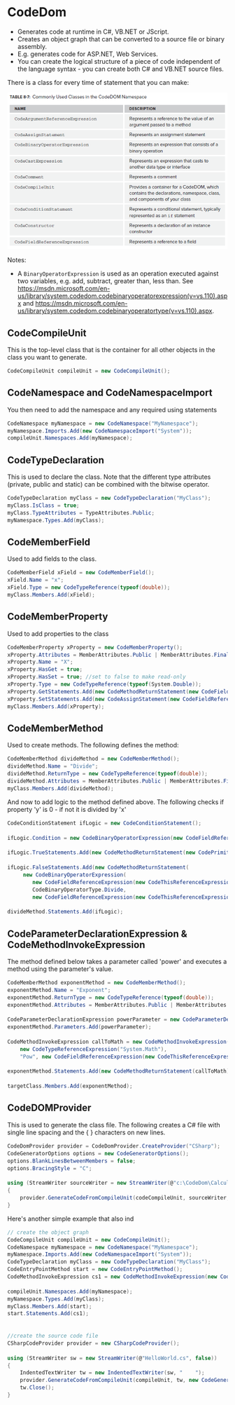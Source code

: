 # CodeDom

- Generates code at runtime in C#, VB.NET or JScript.
- Creates an object graph that can be converted to a source file or binary assembly.
- E.g. generates code for ASP.NET, Web Services.
- You can create the logical structure of a piece of code independent of the language syntax - you can create both C# and VB.NET source files.


There is a class for every time of statement that you can make:

![CodeDom1](../media/CodeDom.png)

Notes:
- A `BinaryOperatorExpression` is used as an operation executed against two variables, e.g. add, subtract, greater than, less than. See https://msdn.microsoft.com/en-us/library/system.codedom.codebinaryoperatorexpression(v=vs.110).aspx and https://msdn.microsoft.com/en-us/library/system.codedom.codebinaryoperatortype(v=vs.110).aspx.


## CodeCompileUnit
This is the top-level class that is the container for all other objects in the class you want to generate.

```csharp
CodeCompileUnit compileUnit = new CodeCompileUnit();
```

## CodeNamespace and CodeNamespaceImport
You then need to add the namespace and any required using statements

```csharp
CodeNamespace myNamespace = new CodeNamespace("MyNamespace");
myNamespace.Imports.Add(new CodeNamespaceImport("System"));
compileUnit.Namespaces.Add(myNamespace);
```

## CodeTypeDeclaration
This is used to declare the class. Note that the different type attributes (private, public and static) can be combined with the bitwise operator.

```csharp
CodeTypeDeclaration myClass = new CodeTypeDeclaration("MyClass");
myClass.IsClass = true;
myClass.TypeAttributes = TypeAttributes.Public;
myNamespace.Types.Add(myClass);
```

## CodeMemberField
Used to add fields to the class.

```csharp
CodeMemberField xField = new CodeMemberField();
xField.Name = "x";
xField.Type = new CodeTypeReference(typeof(double));
myClass.Members.Add(xField);
```

## CodeMemberProperty
Used to add properties to the class

```csharp
CodeMemberProperty xProperty = new CodeMemberProperty();
xProperty.Attributes = MemberAttributes.Public | MemberAttributes.Final;
xProperty.Name = "X";
xProperty.HasGet = true;
xProperty.HasSet = true; //set to false to make read-only
xProperty.Type = new CodeTypeReference(typeof(System.Double));
xProperty.GetStatements.Add(new CodeMethodReturnStatement(new CodeFieldReferenceExpression(new CodeThisReferenceExpression(), "x")));
xProperty.SetStatements.Add(new CodeAssignStatement(new CodeFieldReferenceExpression(new CodeThisReferenceExpression(), "x"), new CodePropertySetValueReferenceExpression()));
myClass.Members.Add(xProperty);
```

## CodeMemberMethod
Used to create methods. The following defines the method:

```csharp
CodeMemberMethod divideMethod = new CodeMemberMethod();
divideMethod.Name = "Divide";
divideMethod.ReturnType = new CodeTypeReference(typeof(double));
divideMethod.Attributes = MemberAttributes.Public | MemberAttributes.Final;
myClass.Members.Add(divideMethod);
```

And now to add logic to the method defined above. The following checks if property 'y' is 0 - if not it is divided by 'x'

```csharp
CodeConditionStatement ifLogic = new CodeConditionStatement();

ifLogic.Condition = new CodeBinaryOperatorExpression(new CodeFieldReferenceExpression(new CodeThisReferenceExpression(), yProperty.Name), CodeBinaryOperatorType.ValueEquality, new CodePrimitiveExpression(0));

ifLogic.TrueStatements.Add(new CodeMethodReturnStatement(new CodePrimitiveExpression(0)));

ifLogic.FalseStatements.Add(new CodeMethodReturnStatement(
     new CodeBinaryOperatorExpression(
        new CodeFieldReferenceExpression(new CodeThisReferenceExpression(), xProperty.Name),
        CodeBinaryOperatorType.Divide,
        new CodeFieldReferenceExpression(new CodeThisReferenceExpression(), yProperty.Name))));

divideMethod.Statements.Add(ifLogic);
```

## CodeParameterDeclarationExpression & CodeMethodInvokeExpression
The method defined below takes a parameter called 'power' and executes a method using the parameter's value.

```csharp
CodeMemberMethod exponentMethod = new CodeMemberMethod();
exponentMethod.Name = "Exponent";
exponentMethod.ReturnType = new CodeTypeReference(typeof(double));
exponentMethod.Attributes = MemberAttributes.Public | MemberAttributes.Final;

CodeParameterDeclarationExpression powerParameter = new CodeParameterDeclarationExpression(typeof(double), "power");
exponentMethod.Parameters.Add(powerParameter);

CodeMethodInvokeExpression callToMath = new CodeMethodInvokeExpression(
    new CodeTypeReferenceExpression("System.Math"),
    "Pow", new CodeFieldReferenceExpression(new CodeThisReferenceExpression(), xProperty.Name), new CodeArgumentReferenceExpression("power"));

exponentMethod.Statements.Add(new CodeMethodReturnStatement(callToMath));

targetClass.Members.Add(exponentMethod);
```

## CodeDOMProvider
This is used to generate the class file. The following creates a C# file with single line spacing and the { } characters on new lines. 

```csharp
CodeDomProvider provider = CodeDomProvider.CreateProvider("CSharp");
CodeGeneratorOptions options = new CodeGeneratorOptions();
options.BlankLinesBetweenMembers = false;
options.BracingStyle = "C";

using (StreamWriter sourceWriter = new StreamWriter(@"c:\CodeDom\Calculator." + provider.FileExtension))
{
    provider.GenerateCodeFromCompileUnit(codeCompileUnit, sourceWriter, options);
}
```

Here's another simple example that also ind

```csharp
// create the object graph
CodeCompileUnit compileUnit = new CodeCompileUnit();
CodeNamespace myNamespace = new CodeNamespace("MyNamespace");
myNamespace.Imports.Add(new CodeNamespaceImport("System"));
CodeTypeDeclaration myClass = new CodeTypeDeclaration("MyClass");
CodeEntryPointMethod start = new CodeEntryPointMethod();
CodeMethodInvokeExpression cs1 = new CodeMethodInvokeExpression(new CodeTypeReferenceExpression("Console"), "WriteLine", new CodePrimitiveExpression("Hello World!"));

compileUnit.Namespaces.Add(myNamespace);
myNamespace.Types.Add(myClass);
myClass.Members.Add(start);
start.Statements.Add(cs1);


//create the source code file
CSharpCodeProvider provider = new CSharpCodeProvider();

using (StreamWriter sw = new StreamWriter(@"HelloWorld.cs", false))
{
    IndentedTextWriter tw = new IndentedTextWriter(sw, "    ");
    provider.GenerateCodeFromCompileUnit(compileUnit, tw, new CodeGeneratorOptions());
    tw.Close();
}
```
<!--stackedit_data:
eyJoaXN0b3J5IjpbLTM5MTI2NzcwNl19
-->